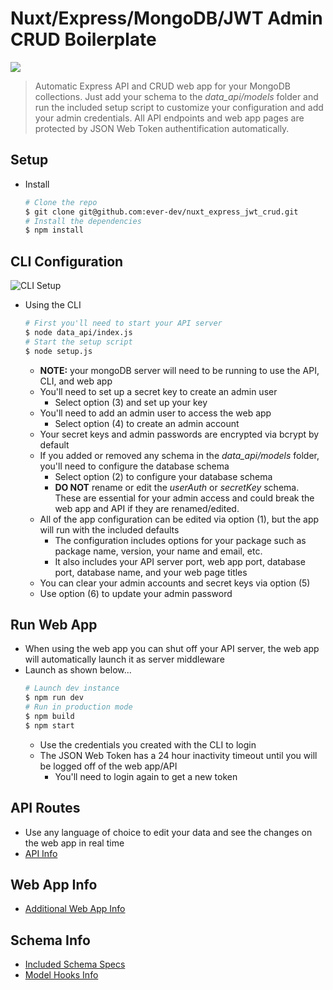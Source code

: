 # Nuxt/Express/MongoDB/JWT Admin CRUD Boilerplate
<img src="/assets/misc/crud.gif?raw=true"></img>
> Automatic Express API and CRUD web app for your MongoDB collections. Just add your schema to the *data_api/models* folder and run the included setup script to customize your configuration and add your admin credentials. All API endpoints and web app pages are protected by JSON Web Token authentification automatically.

## Setup
* Install
	``` bash
	# Clone the repo
	$ git clone git@github.com:ever-dev/nuxt_express_jwt_crud.git
	# Install the dependencies
	$ npm install
	```
## CLI Configuration
![CLI Setup](https://i.imgur.com/se8ewac.gif "CLI Setup")
* Using the CLI
	``` bash
	# First you'll need to start your API server
	$ node data_api/index.js
	# Start the setup script
	$ node setup.js
	```
	* **NOTE:** your mongoDB server will need to be running to use the API, CLI, and web app
	* You'll need to set up a secret key to create an admin user
		* Select option (3) and set up your key
	* You'll need to add an admin user to access the web app
		* Select option (4) to create an admin account
	* Your secret keys and admin passwords are encrypted via bcrypt by default
	* If you added or removed any schema in the *data_api/models* folder, you'll need to configure the database schema
		* Select option (2) to configure your database schema
		* **DO NOT** rename or edit the *userAuth* or *secretKey* schema. These are essential for your admin access and could break the web app and API if they are renamed/edited.
	* All of the app configuration can be edited via option (1), but the app will run with the included defaults
		* The configuration includes options for your package such as package name, version, your name and email, etc.
		* It also includes your API server port, web app port, database port, database name, and your web page titles
	* You can clear your admin accounts and secret keys via option (5)
	* Use option (6) to update your admin password
## Run Web App
* When using the web app you can shut off your API server, the web app will automatically launch it as server middleware
* Launch as shown below...
	``` bash
	# Launch dev instance
	$ npm run dev
	# Run in production mode
	$ npm build
	$ npm start
	```
	* Use the credentials you created with the CLI to login
	* The JSON Web Token has a 24 hour inactivity timeout until you will be logged off of the web app/API
		* You'll need to login again to get a new token
## API Routes
* Use any language of choice to edit your data and see the changes on the web app in real time
* [API Info](https://github.com/ever-dev/nuxt_express_jwt_crud/blob/master/data_api/README.md)
## Web App Info
* [Additional Web App Info](https://github.com/ever-dev/nuxt_express_jwt_crud/blob/master/pages/README.md)
## Schema Info
* [Included Schema Specs](https://github.com/ever-dev/nuxt_express_jwt_crud/blob/master/data_api/models/README.md)
* [Model Hooks Info](https://github.com/ever-dev/nuxt_express_jwt_crud/blob/master/data_api/utils/README.md)
